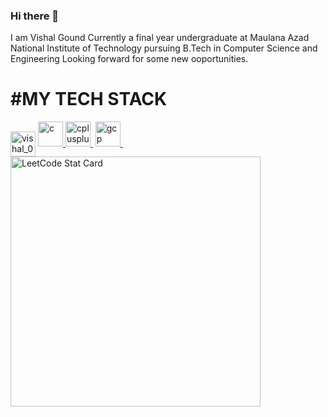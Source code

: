 ### Hi there 👋
 I am Vishal Gound Currently a final year undergraduate at Maulana Azad National Institute of Technology pursuing B.Tech in Computer Science and Engineering
 Looking forward for some new ooportunities.

<h1>#MY TECH STACK</h1>

<!-----------------------------------------------------------------------------------------------------------------------------------!>
<a href="https://auth.geeksforgeeks.org/user/vishal_04102001" target="blank"><img align="center" src="https://raw.githubusercontent.com/rahuldkjain/github-profile-readme-generator/master/src/images/icons/Social/geeks-for-geeks.svg" alt="vishal_04102001" height="40" width="40" /></a>
<a href="https://www.cprogramming.com/" target="_blank" rel="noreferrer"> <img src="https://raw.githubusercontent.com/devicons/devicon/master/icons/c/c-original.svg" alt="c" width="40" height="40"/> </a>
<a href="https://www.w3schools.com/cpp/" target="_blank" rel="noreferrer"> <img src="https://raw.githubusercontent.com/devicons/devicon/master/icons/cplusplus/cplusplus-original.svg" alt="cplusplus" width="40" height="40"/> </a>
<a href="https://cloud.google.com" target="_blank" rel="noreferrer"> <img src="https://cdn.jsdelivr.net/gh/devicons/devicon/icons/vscode/vscode-original-wordmark.svg" alt="gcp" width="40" height="40"/> </a>
    
<br>
<a href="https://github.com/KnlnKS/leetcode-stats">
  <img alt="LeetCode Stat Card" src="https://leetcode-stats-six.vercel.app/?username=vishu_0410&theme=dark" width="400"/>
</a>
</br>



<!--
**visshu0410/visshu0410** is a ✨ _special_ ✨ repository because its `README.md` (this file) appears on your GitHub profile.

Here are some ideas to get you started:

- 🔭 I’m currently working on ...
- 🌱 I’m currently learning ...
- 👯 I’m looking to collaborate on ...
- 🤔 I’m looking for help with ...
- 💬 Ask me about ...
- 📫 How to reach me: ...
- 😄 Pronouns: ...
- ⚡ Fun fact: ...
-->
